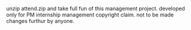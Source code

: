 unzip attend.zip and take full fun of this management project.
developed only for PM internship management
copyright claim. not to be made changes furthur by anyone. 

